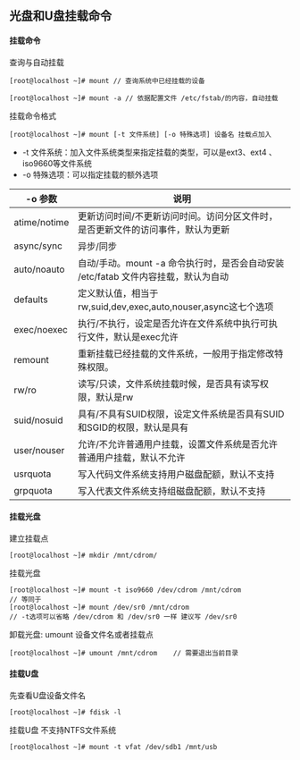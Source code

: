 ## 光盘和U盘挂载命令

#### 挂载命令

查询与自动挂载

```
[root@localhost ~]# mount // 查询系统中已经挂载的设备
```

```
[root@localhost ~]# mount -a // 依据配置文件 /etc/fstab/的内容，自动挂载
```

挂载命令格式

```
[root@localhost ~]# mount [-t 文件系统] [-o 特殊选项] 设备名 挂载点加入
```

- -t 文件系统：加入文件系统类型来指定挂载的类型，可以是ext3、ext4 、iso9660等文件系统
- -o 特殊选项：可以指定挂载的额外选项

| -o 参数      | 说明                                                         |
| ------------ | ------------------------------------------------------------ |
| atime/notime | 更新访问时间/不更新访问时间。访问分区文件时，是否更新文件的访问事件，默认为更新 |
| async/sync   | 异步/同步                                                    |
| auto/noauto  | 自动/手动。mount -a 命令执行时，是否会自动安装 /etc/fatab 文件内容挂载，默认为自动 |
| defaults     | 定义默认值，相当于 rw,suid,dev,exec,auto,nouser,async这七个选项 |
| exec/noexec  | 执行/不执行，设定是否允许在文件系统中执行可执行文件，默认是exec允许 |
| remount      | 重新挂载已经挂载的文件系统，一般用于指定修改特殊权限。       |
| rw/ro        | 读写/只读，文件系统挂载时候，是否具有读写权限，默认是rw      |
| suid/nosuid  | 具有/不具有SUID权限，设定文件系统是否具有SUID和SGID的权限，默认是具有 |
| user/nouser  | 允许/不允许普通用户挂载，设置文件系统是否允许普通用户挂载，默认不允许 |
| usrquota     | 写入代码文件系统支持用户磁盘配额，默认不支持                 |
| grpquota     | 写入代表文件系统支持组磁盘配额，默认不支持                   |

#### 挂载光盘

建立挂载点

```
[root@localhost ~]# mkdir /mnt/cdrom/
```

挂载光盘

```
[root@localhost ~]# mount -t iso9660 /dev/cdrom /mnt/cdrom
// 等同于
[root@localhost ~]# mount /dev/sr0 /mnt/cdrom
// -t选项可以省略 /dev/cdrom 和 /dev/sr0 一样 建议写 /dev/sr0
```

卸载光盘: umount 设备文件名或者挂载点

```
[root@localhost ~]# umount /mnt/cdrom    // 需要退出当前目录
```

#### 挂载U盘

先查看U盘设备文件名

```
[root@localhost ~]# fdisk -l 
```

挂载U盘 不支持NTFS文件系统

```
[root@localhost ~]# mount -t vfat /dev/sdb1 /mnt/usb 
```

